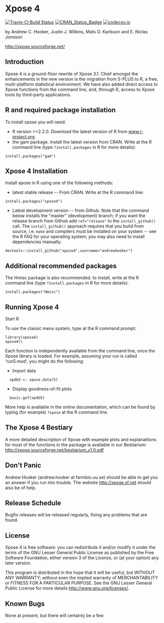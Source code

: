 Xpose 4
====================

[![Travis-CI Build Status](https://travis-ci.org/andrewhooker/xpose4.svg?branch=master)](https://travis-ci.org/andrewhooker/xpose4)
[![CRAN_Status_Badge](http://www.r-pkg.org/badges/version/xpose4)](http://cran.r-project.org/package=xpose4)
[![codecov.io](https://codecov.io/github/andrewhooker/xpose4/coverage.svg?branch=master)](https://codecov.io/github/andrewhooker/xpose4?branch=master)


by Andrew C. Hooker, Justin J. Wilkins, Mats O. Karlsson 
and E. Niclas Jonsson

http://xpose.sourceforge.net/


## Introduction

Xpose 4 is a ground-floor rewrite of Xpose 3.1. Chief amongst the enhancements
in the new version is the migration from S-PLUS to R, a free,
multi-platform statistical environment.  We have also added direct access to Xpose
functions from the command line, and, through R, access to Xpose tools by
third-party applications.


## R and required package installation

To install xpose you will need:

* R version >=2.2.0. Download the latest version of R from www.r-project.org.
* the gam package. Install the latest version from CRAN.  Write at the R command
line (type `?install.packages` in R for more details):

```
install.packages("gam")
```


## Xpose 4 Installation

Install xpose in R using one of the following methods:

* latest stable release -- From CRAN.  Write at the R command line:
     
```
install.packages("xpose4")
```

* Latest development version -- from Github. Note that the command below installs the "master" 
(development) branch; if you want the release branch from Github add `ref="release"` to the
`install_github()` call. The `install_github()` approach requires that you build from source, 
i.e. `make` and compilers must be installed on your system -- see the R FAQ for your operating system; 
you may also need to install dependencies manually.

```
devtools::install_github("xpose4",username="andrewhooker")
```


## Additional recommended packages

The Hmisc package is also recommended.  to install, write at the R command line
(type `?install.packages` in R for more details):

```
install.packages("Hmisc")
```


## Running Xpose 4

Start R

To use the classic menu system, type at the R command prompt:
 
```
library(xpose4)
xpose4()
```

Each function is independently available from the command
line, once the Xpose library is loaded. For example, assuming your run is called
'run5.mod', you might do the following:

* Import data

```
  xpdb5 <- xpose.data(5)
```

* Display goodness-of-fit plots

```
  basic.gof(xpdb5)
```

More help is available in the online documentation, which can be found by
typing (for example) `?xpose` at the R command line.  


## The Xpose 4 Bestiary

A more detailed description of Xpose with example plots and explanaitions for
most of the functions in the package is available in our Bestiarium: 
http://xpose.sourceforge.net/bestiarium_v1.0.pdf


## Don't Panic

Andrew Hooker (andrew.hooker at farmbio.uu.se)
should be able to get you an answer if you run into trouble.  The
website http://xpose.sf.net  should also be of help.


## Release Schedule

Bugfix releases will be released regularly, fixing any problems that are
found. 


## License

Xpose 4 is free software: you can redistribute it and/or modify
it under the terms of the GNU Lesser General Public License as published by
the Free Software Foundation, either version 3 of the License, or
(at your option) any later version.

This program is distributed in the hope that it will be useful,
but WITHOUT ANY WARRANTY; without even the implied warranty of
MERCHANTABILITY or FITNESS FOR A PARTICULAR PURPOSE.  See the
GNU Lesser General Public License for more details 
<http://www.gnu.org/licenses/>.


## Known Bugs

None at present, but there will certainly be a few


